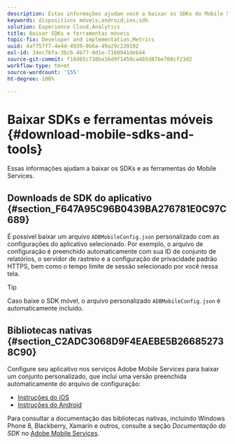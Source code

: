 ```yaml
---
description: Estas informações ajudam você a baixar os SDKs do Mobile Services e as ferramentas que ajudam na implementação do Mobile Services.
keywords: dispositivos móveis;android;ios;sdk
solution: Experience Cloud,Analytics
title: Baixar SDKs e ferramentas móveis
topic-fix: Developer and implementation,Metrics
uuid: 4af757f7-4e4d-4939-9b6a-49a29c220192
exl-id: 34ec76fa-3bcb-4b77-9d1e-7160941deb44
source-git-commit: f18d65c738ba16d9f1459ca485d87be708cf23d2
workflow-type: tm+mt
source-wordcount: '155'
ht-degree: 100%

---
```


# Baixar SDKs e ferramentas móveis {#download-mobile-sdks-and-tools}

Essas informações ajudam a baixar os SDKs e as ferramentas do Mobile Services.

## Downloads de SDK do aplicativo {#section_F647A95C96B0439BA276781E0C97C689}

É possível baixar um arquivo `ADBMobileConfig.json` personalizado com as configurações do aplicativo selecionado. Por exemplo, o arquivo de configuração é preenchido automaticamente com sua ID de conjunto de relatórios, o servidor de rastreio e a configuração de privacidade padrão HTTPS, bem como o tempo limite de sessão selecionado por você nessa tela.

>[!TIP]
>
>Caso baixe o SDK móvel, o arquivo personalizado `ADBMobileConfig.json` é automaticamente incluído.

## Bibliotecas nativas {#section_C2ADC3068D9F4EAEBE5B266852738C90}

Configure seu aplicativo nos serviços Adobe Mobile Services para baixar um conjunto personalizado, que inclui uma versão preenchida automaticamente do arquivo de configuração:

* [Instruções do iOS](/help/ios/getting-started/requirements.md)
* [Instruções do Android](/help/android/getting-started/requirements.md)

Para consultar a documentação das bibliotecas nativas, incluindo Windows Phone 8, Blackberry, Xamarin e outros, consulte a seção *Documentação do SDK* no [Adobe Mobile Services](/help/using/home.md).
